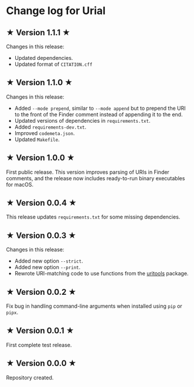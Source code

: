 # Change log for Urial

## ★ Version 1.1.1 ★

Changes in this release:

* Updated dependencies.
* Updated format of `CITATION.cff`


## ★ Version 1.1.0 ★

Changes in this release:

* Added `--mode prepend`, similar to `--mode append` but to prepend the URI to the front of the Finder comment instead of appending it to the end.
* Updated versions of dependencies in `requirements.txt`.
* Added `requirements-dev.txt`.
* Improved `codemeta.json`.
* Updated `Makefile`.


## ★ Version 1.0.0 ★

First public release. This version improves parsing of URIs in Finder comments, and the release now includes ready-to-run binary executables for macOS.


## ★ Version 0.0.4 ★

This release updates `requirements.txt` for some missing dependencies.


## ★ Version 0.0.3 ★

Changes in this release:

* Added new option `--strict`.
* Added new option `--print`.
* Rewrote URI-matching code to use functions from the [uritools](https://github.com/tkem/uritools/) package.


## ★ Version 0.0.2 ★

Fix bug in handling command-line arguments when installed using `pip` or `pipx`.


## ★ Version 0.0.1 ★

First complete test release.


## ★ Version 0.0.0 ★

Repository created.
